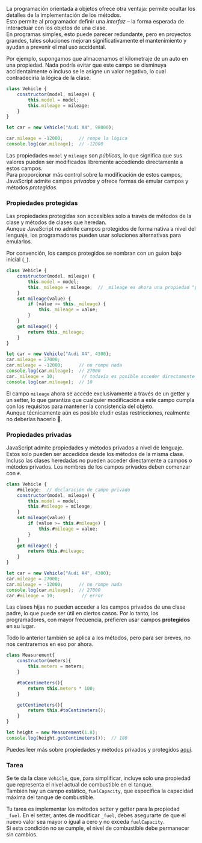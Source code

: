 La programación orientada a objetos ofrece otra ventaja: permite ocultar los detalles de la implementación de los métodos.  
Esto permite al programador definir una _interfaz_ – la forma esperada de interactuar con los objetos de una clase.  
En programas simples, esto puede parecer redundante, pero en proyectos grandes, tales soluciones mejoran significativamente el mantenimiento y ayudan a prevenir el mal uso accidental.  

Por ejemplo, supongamos que almacenamos el kilometraje de un auto en una propiedad. Nada podría evitar que este campo se disminuya accidentalmente o incluso se le asigne un valor negativo, lo cual contradeciría la lógica de la clase.  

```javascript
class Vehicle {
    constructor(model, mileage) {
        this.model = model;
        this.mileage = mileage;
    }
}

let car = new Vehicle("Audi A4", 98000);

car.mileage = -12000;      // rompe la lógica
console.log(car.mileage);  // -12000
```

Las propiedades `model` y `mileage` son _públicas,_ lo que significa que sus valores pueden ser modificados libremente accediendo directamente a estos campos.  
Para proporcionar más control sobre la modificación de estos campos, JavaScript admite campos _privados_ y ofrece formas de emular campos y métodos _protegidos._  

### Propiedades protegidas
Las propiedades protegidas son accesibles solo a través de métodos de la clase y métodos de clases que heredan.  
Aunque JavaScript no admite campos protegidos de forma nativa a nivel del lenguaje, los programadores pueden usar soluciones alternativas para emularlos.  

Por convención, los campos protegidos se nombran con un guion bajo inicial (`_`).  

```javascript
class Vehicle {
    constructor(model, mileage) {
        this.model = model;
        this._mileage = mileage;  // _mileage es ahora una propiedad "protegida"
    }
    set mileage(value) {
        if (value >= this._mileage) {
            this._mileage = value;
        }
    }
    get mileage() {
        return this._mileage;
    }
}

let car = new Vehicle("Audi A4", 4300);
car.mileage = 27000;
car.mileage = -12000;      // no rompe nada
console.log(car.mileage);  // 27000
car._mileage = 10;          // todavía es posible acceder directamente
console.log(car.mileage);  // 10
```

El campo `mileage` ahora se accede exclusivamente a través de un getter y un setter, lo que garantiza que cualquier modificación a este campo cumpla con los requisitos para mantener la consistencia del objeto.  
Aunque técnicamente aún es posible eludir estas restricciones, realmente no deberías hacerlo 🙂.  

### Propiedades privadas
JavaScript admite propiedades y métodos privados a nivel de lenguaje. Estos solo pueden ser accedidos desde los métodos de la misma clase.  
Incluso las clases heredadas no pueden acceder directamente a campos o métodos privados. Los nombres de los campos privados deben comenzar con `#`.  

```javascript
class Vehicle {
    #mileage;  // declaración de campo privado
    constructor(model, mileage) {
        this.model = model;
        this.#mileage = mileage;
    }
    set mileage(value) {
        if (value >= this.#mileage) {
            this.#mileage = value;
        }
    }
    get mileage() {
        return this.#mileage;
    }
}

let car = new Vehicle("Audi A4", 4300);
car.mileage = 27000;
car.mileage = -12000;      // no rompe nada
console.log(car.mileage);  // 27000
car.#mileage = 10;          // error
```

Las clases hijas no pueden acceder a los campos privados de una clase padre, lo que puede ser útil en ciertos casos. Por lo tanto, los programadores, con mayor frecuencia, prefieren usar campos **protegidos** en su lugar.  

<div class="hint">

  Todo lo anterior también se aplica a los métodos, pero para ser breves, no nos centraremos en eso por ahora.  

  ```javascript
  class Measurement{
      constructor(meters){
          this.meters = meters;
      }

      #toCentimeters(){
          return this.meters * 100;
      }

      getCentimeters(){
          return this.#toCentimeters();
      }
  }

  let height = new Measurement(1.8);
  console.log(height.getCentimeters());  // 180
  ```
</div>

Puedes leer más sobre propiedades y métodos privados y protegidos [aquí](https://developer.mozilla.org/es/docs/Web/JavaScript/Reference/Classes/Private_properties).  

### Tarea
Se te da la clase `Vehicle`, que, para simplificar, incluye solo una propiedad que representa el nivel actual de combustible en el tanque.  
También hay un campo estático, `fuelCapacity`, que especifica la capacidad máxima del tanque de combustible.  

Tu tarea es implementar los métodos setter y getter para la propiedad `_fuel`. En el setter, antes de modificar `_fuel`, debes asegurarte de que el nuevo valor sea mayor o igual a cero y no exceda `fuelCapacity`.  
Si esta condición no se cumple, el nivel de combustible debe permanecer sin cambios.